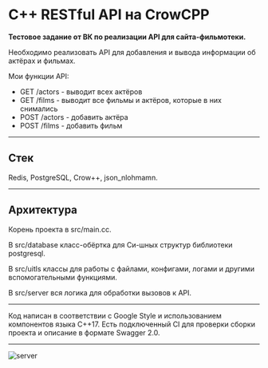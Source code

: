 # C++ RESTful API на CrowCPP

**Тестовое задание от ВК по реализации API для сайта-фильмотеки.**

Необходимо реализовать API для добавления и вывода информации об актёрах и фильмах.

Мои функции API: 

* GET /actors - выводит всех актёров
* GET /films - выводит все фильмы и актёров, которые в них снимались
* POST /actors - добавить актёра
* POST /films - добавить фильм 

---

## Стек
Redis, PostgreSQL, Crow++, json_nlohmamn.

---

## Архитектура

Корень проекта в src/main.cc.

В src/database класс-обёртка для Си-шных структур библиотеки postgresql. 

В src/uitls классы для работы с файлами, конфигами, логами и другими вспомогательными функциями.

В src/server вся логика для обработки вызовов к API.

---

Код написан в соответствии с Google Style и использованием компонентов языка C++17. Есть подключенный CI для проверки сборки проекта и описание в формате Swagger 2.0.

---

![server](https://github.com/Dolaxom/CPP_FilmsLibrary/assets/51160711/27c61de5-91a5-4661-89f0-1ed033d2a5e5)
